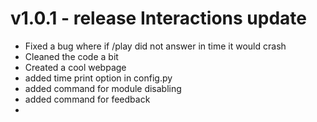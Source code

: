 # v1.0.1 - release Interactions update 

- Fixed a bug where if /play did not answer in time it would crash
- Cleaned the code a bit
- Created a cool webpage
- added time print option in config.py
- added command for module disabling
- added command for feedback
- 